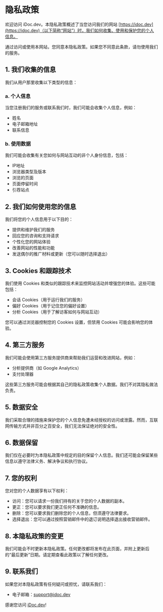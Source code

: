 
# 隐私政策

欢迎访问 iDoc.dev。本隐私政策概述了当您访问我们的网站 [https://idoc.dev](https://idoc.dev)（以下简称“网站”）时，我们如何收集、使用和保护您的个人信息。

通过访问或使用本网站，您同意本隐私政策。如果您不同意此条款，请勿使用我们的服务。

## 1. 我们收集的信息

我们从用户那里收集以下类型的信息：

### a. 个人信息
当您注册我们的服务或联系我们时，我们可能会收集个人信息，例如：
- 姓名
- 电子邮箱地址
- 联系信息

### b. 使用数据
我们可能会收集有关您如何与网站互动的非个人身份信息，包括：
- IP地址
- 浏览器类型及版本
- 浏览的页面
- 页面停留时间
- 引荐站点

## 2. 我们如何使用您的信息

我们将您的个人信息用于以下目的：
- 提供和维护我们的服务
- 回应您的咨询和支持请求
- 个性化您的网站体验
- 改善网站的性能和功能
- 发送偶尔的推广材料或更新（您可以随时选择退出）

## 3. Cookies 和跟踪技术

我们使用 Cookies 和类似的跟踪技术来监控网站活动并增强您的体验。这些可能包括：
- 会话 Cookies（用于运行我们的服务）
- 偏好 Cookies（用于记住您的偏好设置）
- 分析 Cookies（用于了解访客如何与网站互动）

您可以通过浏览器控制您的 Cookies 设置，但禁用 Cookies 可能会影响您的体验。

## 4. 第三方服务

我们可能会使用第三方服务提供商来帮助我们运营和改进网站，例如：
- 分析提供商（如 Google Analytics）
- 支付处理器

这些第三方服务可能会根据其自己的隐私政策收集个人数据。我们不对其隐私做法负责。

## 5. 数据安全

我们采取合理的措施来保护您的个人信息免遭未经授权的访问或泄露。然而，互联网传输方式并非百分之百安全，我们无法保证绝对的安全性。

## 6. 数据保留

我们仅在必要时为本隐私政策中规定的目的保留个人信息。我们还可能会保留某些信息以遵守法律义务、解决争议和执行协议。

## 7. 您的权利

您对您的个人数据享有以下权利：
- 访问：您可以请求一份我们持有的关于您的个人数据的副本。
- 更正：您可以要求我们更正任何不准确的信息。
- 删除：您可以要求我们删除您的个人信息，但须遵守法律要求。
- 选择退出：您可以通过按照营销邮件中的退订说明选择退出接收营销邮件。

## 8. 本隐私政策的变更

我们可能会不时更新本隐私政策。任何更改都将发布在此页面，并附上更新后的“最后更新”日期。请定期查看此政策以了解任何更改。

## 9. 联系我们

如果您对本隐私政策有任何疑问或担忧，请联系我们：
- 电子邮箱：[support@idoc.dev](mailto:support@idoc.dev)

感谢您访问 [iDoc.dev](https://idoc.dev/zh/)!